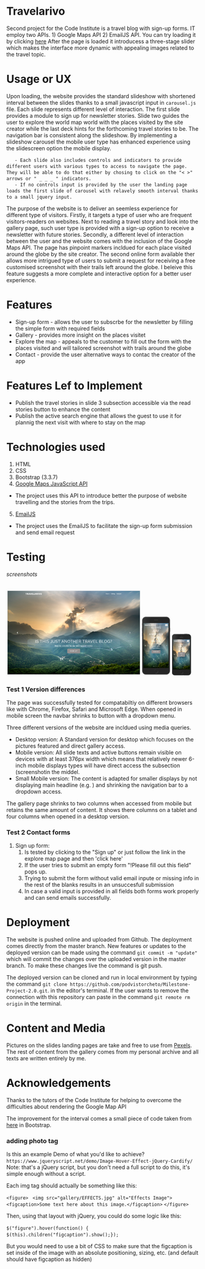 # Travelarivo

Second project for the Code Institute is a travel blog with sign-up forms. IT employ two APIs. 1) Google Maps API 2) EmailJS API. You can try loading it by clicking [here](https://podvistorcheto.github.io/Milestone-Project-2.0/)
After the page is loaded it introducess a three-stage slider which makes the interface more dynamic with appealing images related to the travel topic. 
# Usage or UX

Upon loading, the website provides the standard slideshow with shortened interval between the slides thanks to a small javascript input in `carousel.js` file. Each slide represents 
different level of interaction. The first slide provides a module to sign up for newsletter stories. Slide two guides the user to explore the world map world with the places visited by 
the site creator while the last deck hints for the forthcoming travel stories to be. 
The navigation bar is consistent along the slideshow. By implementing a slideshow carousel the mobile user type has enhanced experience using the slidescreen option the mobile display.

       - Each slide also includes controls and indicators to provide different users with various types to access to navigate the page. They will be able to do that either by chosing to click on the "< >" arrows or " _ _ _ " indicators.
       - If no controls input is provided by the user the landing page loads the first slide of carousel with relavely smooth interval thanks to a small jquery input.

The purpose of the website is to deliver an seemless experience for different type of visitors. Firstly, it targets  a type of user who are frequent visitors-readers on websites. 
Next to reading a travel story and look into the gallery page, such user type is provided with a sign-up option to receive a newsletter with future stories. 
Secondly, a different level of interaction between the user and the website comes with the inclusion of the Google Maps API. The page has pinpoint markers incldued for each place visited 
around the globe by the site creator. The second online form available ther allows more intrigued type of users to submit a request for receiving a free customised screenshot with their 
trails left around the globe. I beleive this feature suggests a more complete and interactive option for a better user experience.


# Features 

- Sign-up form - allows the user to subscrbe for the newsletter by filling the simple form with required fields
- Gallery - provides more insight on the places visitet
- Explore the map - appeals to the customer to fill out the form with the places visited and will tailored screenshot with trails around the globe
- Contact - provide the user alternative ways to contac the creator of the app

# Features Lef to Implement

- Publish the travel stories in slide 3 subsection accessible via the read stories button to enhance the content
- Publish the active search engine that allows the guest to use it for plannig the next visit with where to stay on the map

# Technologies used

1. HTML
2. CSS
3. Bootstrap (3.3.7)
4. [Google Maps JavaScript API](https://developers.google.com/maps/documentation/javascript/tutorial)
  - The project uses this API to introduce better the purpose of website travelling and the stories from the trips.
5. [EmailJS](https://dashboard.emailjs.com/account/create)
  - The project uses the EmailJS to facilitate the sign-up form submission and send email request 

# Testing

###### screenshots

<img src="images/desktop.PNG" width=350> <img src="images/md.PNG" width=75> <img src="images/sd.PNG" width=50>

### Test 1 Version differences 

The page was successfully tested for compatabiltiy on different browsers like with Chrome, Firefox, Safari and Microsoft Edge. 
When opened in mobile screen the navbar shrinks to button with a dropdown menu.

Three different versions of the website are incldued using media queries. 
- Desktop version: A Standard version for desktop which focuses on the pictures featured and direct gallery access. 
- Mobile version: All slide texts and active buttons remain visible on devices with at least 376px width which means that relatively newer 6-inch mobile displays types will have direct access the subsection (screenshotin the middel.
- Small Mobile version: The content is adapted for smaller displays by not displaying main headline (e.g. ) and shrinking the navigation bar to a dropdown access.

The gallery page shrinks to two columns when accessed from mobile but retains the same amount of content. It shows there columns on a tablet and four columns when opened in a desktop version.


### Test 2 Contact forms

1. Sign up form:
    1. Is tested by clicking to the "Sign up" or just follow the link in the explore map page and then 'click here' 
    2. If the user tries to submit an empty form "!Please fill out this field" pops up.
    3. Trying to submit the form without valid email inpute or missing info in the rest of the blanks results in an unsuccesfull submission
    4. In case a valid input is provided in all fields both forms work properly and can send emails successfully.


# Deployment

The website is pushed online and uploaded from Github. The deployment comes directly from the master branch. 
New features or updates to the deployed version can be made using the command `git commit -m "update"` which will commit the changes over the uploaded version in the master branch. 
To make these changes live the command is git push.

The deployed version can be cloned and run in local environment by typing the command `git clone https://github.com/podvistorcheto/Milestone-Project-2.0.git`. in the editor's terminal. 
If the user wants to remove the connection with this repository can paste in the command `git remote rm origin` in the terminal.


# Content and Media

Pictures on the slides landing pages are take and free to use from [Pexels](https://www.pexels.com/). 
The rest of content from the gallery comes from my personal archive and all texts are written entirely by me.


# Acknowledgements

Thanks to the tutors of the Code Institute for helping to overcome the difficulties about rendering the Google Map API  

The improvement for the interval comes a small piece of code taken from [here](https://getbootstrap.com/docs/4.0/components/carousel/) in Bootstrap.

### adding photo tag

Is this an example Demo of what you'd like to achieve?
`https://www.jqueryscript.net/demo/Image-Hover-Effect-jQuery-Cardify/`
Note: that's a jQuery script, but you don't need a full script to do this, it's simple enough without a script.

Each img tag should actually be something like this:

`<figure>`
 ` <img src="gallery/EFFECTS.jpg" alt="Effects Image">`
  `<figcaption>Some text here about this image.</figcaption>`
`</figure>`

Then, using that layout with jQuery, you could do some logic like this:

`$("figure").hover(function() {`
    `$(this).children("figcaption").show();});`

But you would need to use a bit of CSS to make sure that the figcaption is set inside of the image with an absolute positioning, sizing, etc. (and default should have figcaption as hidden)